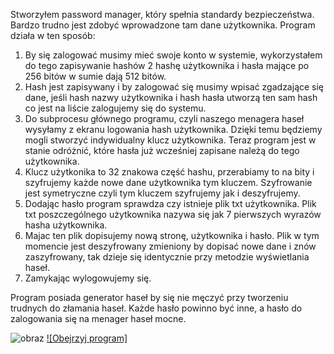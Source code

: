 Stworzyłem password manager, który spełnia standardy bezpieczeństwa. Bardzo trudno jest zdobyć wprowadzone tam dane użytkownika. Program działa w ten sposób:
1. By się zalogować musimy mieć swoje konto w systemie, wykorzystałem do tego zapisywanie hashów 2 hashę użytkownika i hasła mające po 256 bitów w sumie dają 512 bitów.
2. Hash jest zapisywany i by zalogować się musimy wpisać zgadzające się dane, jeśli hash nazwy użytkownika i hash hasła utworzą ten sam hash co jest na liście zalogujemy się do systemu.
3. Do subprocesu głównego programu, czyli naszego menagera haseł wysyłamy z ekranu logowania hash użytkownika. Dzięki temu będziemy mogli stworzyć indywidualny klucz użytkownika. Teraz program jest w stanie odróżnić, które hasła już wcześniej zapisane należą do tego użytkownika.
4. Klucz użytkonika to 32 znakowa część hashu, przerabiamy to na bity i szyfrujemy każde nowe dane użytkownika tym kluczem. Szyfrowanie jest symetryczne czyli tym kluczem szyfrujemy jak i deszyfrujemy.
5. Dodając hasło program sprawdza czy istnieje plik txt użytkownika. Plik txt poszczególnego użytkownika nazywa się jak 7 pierwszych wyrazów hasha użytkownika.
6. Majac ten plik dopisujemy nową stronę, użytkownika i hasło. Plik w tym momencie jest deszyfrowany zmieniony by dopisać nowe dane i znów zaszyfrowany, tak dzieje się identycznie przy metodzie wyświetlania haseł.
7. Zamykając wylogowujemy się.

Program posiada generator haseł by się nie męczyć przy tworzeniu trudnych do złamania haseł. Każde hasło powinno być inne, a hasło do zalogowania się na menager haseł mocne. 


![obraz](https://github.com/WojtekMatr/Bezpieczny-menadzer-hasel/assets/127395210/43298dd3-a2a6-4714-9218-778b2ceab95a)
[![Obejrzyj program]](https://www.youtube.com/watch?v=Rw_fVDx8JLA)

